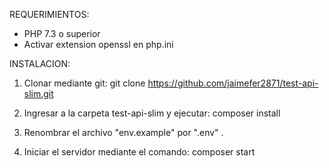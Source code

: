 REQUERIMIENTOS:
* PHP 7.3 o superior
* Activar extension openssl en php.ini

INSTALACION:

1. Clonar mediante git: git clone https://github.com/jaimefer2871/test-api-slim.git

2. Ingresar a la carpeta test-api-slim y ejecutar: composer install

3. Renombrar el archivo "env.example" por ".env" .

4. Iniciar el servidor mediante el comando: composer start